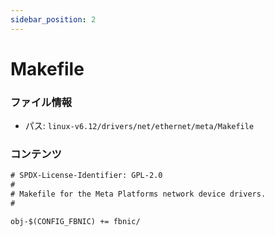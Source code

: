 ```yaml
---
sidebar_position: 2
---
```

# Makefile

### ファイル情報

- パス: `linux-v6.12/drivers/net/ethernet/meta/Makefile`

### コンテンツ

```txt
# SPDX-License-Identifier: GPL-2.0
#
# Makefile for the Meta Platforms network device drivers.
#

obj-$(CONFIG_FBNIC) += fbnic/

```
